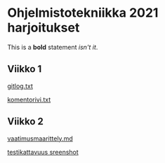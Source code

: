 # Ohjelmistotekniikka 2021 harjoitukset

This is a **bold** statement *isn't it*.

## Viikko 1

[gitlog.txt](laskarit/viikko1/gitlog.txt)

[komentorivi.txt](laskarit/viikko1/komentorivi.txt)

## Viikko 2

[vaatimusmaarittely.md](dokumentaatio/vaatimusmaarittely.md)

[testikattavuus sreenshot](laskarit/viikko2/coverage_unicafe.png)